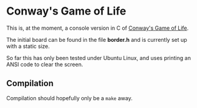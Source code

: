 # Conway's Game of Life

This is, at the moment, a console version in C of
[Conway's Game of Life](https://en.wikipedia.org/wiki/Conway's_Game_of_Life).

The initial board can be found in the file **border.h** and is currently set up
with a static size.

So far this has only been tested under Ubuntu Linux, and uses printing an ANSI
code to clear the screen.

## Compilation

Compilation should hopefully only be a `make` away.
